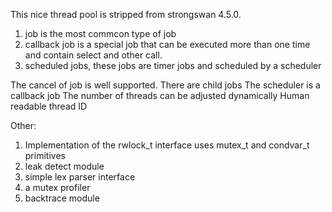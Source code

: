 This nice thread pool is stripped from strongswan 4.5.0.

1. job is the most commcon type of job
2. callback job is a special job that can be executed more than one time and contain select and other call.
3. scheduled jobs, these jobs are timer jobs and scheduled by a scheduler

The cancel of job is well supported.
There are child jobs
The scheduler is a callback job
The number of threads can be adjusted dynamically
Human readable thread ID

Other:
1. Implementation of the rwlock_t interface uses mutex_t and condvar_t primitives
2. leak detect module
3. simple lex parser interface
4. a mutex profiler
5. backtrace module